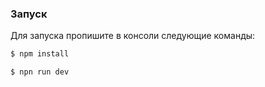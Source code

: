 ### Запуск
Для запуска пропишите в консоли следующие команды:
```bash
$ npm install
```
```bash
$ npn run dev
```